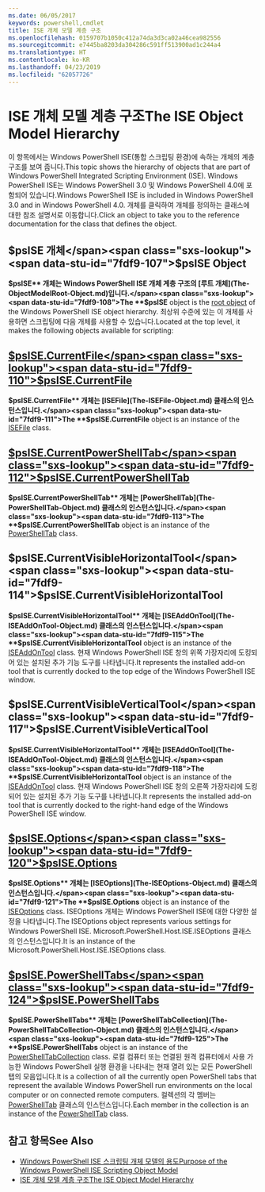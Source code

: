 ```yaml
---
ms.date: 06/05/2017
keywords: powershell,cmdlet
title: ISE 개체 모델 계층 구조
ms.openlocfilehash: 0159707b1050c412a74da3d3ca02a46cea982556
ms.sourcegitcommit: e7445ba8203da304286c591ff513900ad1c244a4
ms.translationtype: HT
ms.contentlocale: ko-KR
ms.lasthandoff: 04/23/2019
ms.locfileid: "62057726"
---
```

# <a name="the-ise-object-model-hierarchy"></a><span data-ttu-id="7fdf9-103">ISE 개체 모델 계층 구조</span><span class="sxs-lookup"><span data-stu-id="7fdf9-103">The ISE Object Model Hierarchy</span></span>

<span data-ttu-id="7fdf9-104">이 항목에서는 Windows PowerShell ISE(통합 스크립팅 환경)에 속하는 개체의 계층 구조를 보여 줍니다.</span><span class="sxs-lookup"><span data-stu-id="7fdf9-104">This topic shows the hierarchy of objects that are part of Windows PowerShell Integrated Scripting Environment (ISE).</span></span>
<span data-ttu-id="7fdf9-105">Windows PowerShell ISE는 Windows PowerShell 3.0 및 Windows PowerShell 4.0에 포함되어 있습니다.</span><span class="sxs-lookup"><span data-stu-id="7fdf9-105">Windows PowerShell ISE is included in Windows PowerShell 3.0 and in Windows PowerShell 4.0.</span></span>
<span data-ttu-id="7fdf9-106">개체를 클릭하여 개체를 정의하는 클래스에 대한 참조 설명서로 이동합니다.</span><span class="sxs-lookup"><span data-stu-id="7fdf9-106">Click an object to take you to the reference documentation for the class that defines the object.</span></span>

## <a name="psise-object"></a><span data-ttu-id="7fdf9-107">$psISE 개체</span><span class="sxs-lookup"><span data-stu-id="7fdf9-107">$psISE Object</span></span>

<span data-ttu-id="7fdf9-108">**$psISE** 개체는 Windows PowerShell ISE 개체 계층 구조의 [루트 개체](The-ObjectModelRoot-Object.md)입니다.</span><span class="sxs-lookup"><span data-stu-id="7fdf9-108">The **$psISE** object is the [root object](The-ObjectModelRoot-Object.md) of the Windows PowerShell ISE object hierarchy.</span></span>
<span data-ttu-id="7fdf9-109">최상위 수준에 있는 이 개체를 사용하면 스크립팅에 다음 개체를 사용할 수 있습니다.</span><span class="sxs-lookup"><span data-stu-id="7fdf9-109">Located at the top level, it makes the following objects available for scripting:</span></span>

## <a name="psisecurrentfilethe-isefile-objectmd"></a>[<span data-ttu-id="7fdf9-110">$psISE.CurrentFile</span><span class="sxs-lookup"><span data-stu-id="7fdf9-110">$psISE.CurrentFile</span></span>](The-ISEFile-Object.md)

<span data-ttu-id="7fdf9-111">**$psISE.CurrentFile** 개체는 [ISEFile](The-ISEFile-Object.md) 클래스의 인스턴스입니다.</span><span class="sxs-lookup"><span data-stu-id="7fdf9-111">The **$psISE.CurrentFile** object is an instance of the [ISEFile](The-ISEFile-Object.md) class.</span></span>

## <a name="psisecurrentpowershelltabthe-powershelltab-objectmd"></a>[<span data-ttu-id="7fdf9-112">$psISE.CurrentPowerShellTab</span><span class="sxs-lookup"><span data-stu-id="7fdf9-112">$psISE.CurrentPowerShellTab</span></span>](The-PowerShellTab-Object.md)

<span data-ttu-id="7fdf9-113">**$psISE.CurrentPowerShellTab** 개체는 [PowerShellTab](The-PowerShellTab-Object.md) 클래스의 인스턴스입니다.</span><span class="sxs-lookup"><span data-stu-id="7fdf9-113">The **$psISE.CurrentPowerShellTab** object is an instance of the [PowerShellTab](The-PowerShellTab-Object.md) class.</span></span>

## <a name="psisecurrentvisiblehorizontaltool"></a><span data-ttu-id="7fdf9-114">$psISE.CurrentVisibleHorizontalTool</span><span class="sxs-lookup"><span data-stu-id="7fdf9-114">$psISE.CurrentVisibleHorizontalTool</span></span>

<span data-ttu-id="7fdf9-115">**$psISE.CurrentVisibleHorizontalTool** 개체는 [ISEAddOnTool](The-ISEAddOnTool-Object.md) 클래스의 인스턴스입니다.</span><span class="sxs-lookup"><span data-stu-id="7fdf9-115">The **$psISE.CurrentVisibleHorizontalTool** object is an instance of the [ISEAddOnTool](The-ISEAddOnTool-Object.md) class.</span></span>
<span data-ttu-id="7fdf9-116">현재 Windows PowerShell ISE 창의 위쪽 가장자리에 도킹되어 있는 설치된 추가 기능 도구를 나타냅니다.</span><span class="sxs-lookup"><span data-stu-id="7fdf9-116">It represents the installed add-on tool that is currently docked to the top edge of the Windows PowerShell ISE window.</span></span>

## <a name="psisecurrentvisibleverticaltool"></a><span data-ttu-id="7fdf9-117">$psISE.CurrentVisibleVerticalTool</span><span class="sxs-lookup"><span data-stu-id="7fdf9-117">$psISE.CurrentVisibleVerticalTool</span></span>

<span data-ttu-id="7fdf9-118">**$psISE.CurrentVisibleHorizontalTool** 개체는 [ISEAddOnTool](The-ISEAddOnTool-Object.md) 클래스의 인스턴스입니다.</span><span class="sxs-lookup"><span data-stu-id="7fdf9-118">The **$psISE.CurrentVisibleHorizontalTool** object is an instance of the [ISEAddOnTool](The-ISEAddOnTool-Object.md) class.</span></span>
<span data-ttu-id="7fdf9-119">현재 Windows PowerShell ISE 창의 오른쪽 가장자리에 도킹되어 있는 설치된 추가 기능 도구를 나타냅니다.</span><span class="sxs-lookup"><span data-stu-id="7fdf9-119">It represents the installed add-on tool that is currently docked to the right-hand edge of the Windows PowerShell ISE window.</span></span>

## <a name="psiseoptionsthe-iseoptions-objectmd"></a>[<span data-ttu-id="7fdf9-120">$psISE.Options</span><span class="sxs-lookup"><span data-stu-id="7fdf9-120">$psISE.Options</span></span>](The-ISEOptions-Object.md)

<span data-ttu-id="7fdf9-121">**$psISE.Options** 개체는 [ISEOptions](The-ISEOptions-Object.md) 클래스의 인스턴스입니다.</span><span class="sxs-lookup"><span data-stu-id="7fdf9-121">The **$psISE.Options** object is an instance of the [ISEOptions](The-ISEOptions-Object.md) class.</span></span>
<span data-ttu-id="7fdf9-122">ISEOptions 개체는 Windows PowerShell ISE에 대한 다양한 설정을 나타냅니다.</span><span class="sxs-lookup"><span data-stu-id="7fdf9-122">The ISEOptions object represents various settings for Windows PowerShell ISE.</span></span>
<span data-ttu-id="7fdf9-123">Microsoft.PowerShell.Host.ISE.ISEOptions 클래스의 인스턴스입니다.</span><span class="sxs-lookup"><span data-stu-id="7fdf9-123">It is an instance of the Microsoft.PowerShell.Host.ISE.ISEOptions class.</span></span>

## <a name="psisepowershelltabsthe-powershelltabcollection-objectmd"></a>[<span data-ttu-id="7fdf9-124">$psISE.PowerShellTabs</span><span class="sxs-lookup"><span data-stu-id="7fdf9-124">$psISE.PowerShellTabs</span></span>](The-PowerShellTabCollection-Object.md)

<span data-ttu-id="7fdf9-125">**$psISE.PowerShellTabs** 개체는 [PowerShellTabCollection](The-PowerShellTabCollection-Object.md) 클래스의 인스턴스입니다.</span><span class="sxs-lookup"><span data-stu-id="7fdf9-125">The **$psISE.PowerShellTabs** object is an instance of the [PowerShellTabCollection](The-PowerShellTabCollection-Object.md) class.</span></span>
<span data-ttu-id="7fdf9-126">로컬 컴퓨터 또는 연결된 원격 컴퓨터에서 사용 가능한 Windows PowerShell 실행 환경을 나타내는 현재 열려 있는 모든 PowerShell 탭의 모음입니다.</span><span class="sxs-lookup"><span data-stu-id="7fdf9-126">It is a collection of all the currently open PowerShell tabs that represent the available Windows PowerShell run environments on the local computer or on connected remote computers.</span></span>
<span data-ttu-id="7fdf9-127">컬렉션의 각 멤버는 [PowerShellTab](The-PowerShellTab-Object.md) 클래스의 인스턴스입니다.</span><span class="sxs-lookup"><span data-stu-id="7fdf9-127">Each member in the collection is an instance of the [PowerShellTab](The-PowerShellTab-Object.md) class.</span></span>

## <a name="see-also"></a><span data-ttu-id="7fdf9-128">참고 항목</span><span class="sxs-lookup"><span data-stu-id="7fdf9-128">See Also</span></span>

- [<span data-ttu-id="7fdf9-129">Windows PowerShell ISE 스크립팅 개체 모델의 용도</span><span class="sxs-lookup"><span data-stu-id="7fdf9-129">Purpose of the Windows PowerShell ISE Scripting Object Model</span></span>](Purpose-of-the-Windows-PowerShell-ISE-Scripting-Object-Model.md)
- [<span data-ttu-id="7fdf9-130">ISE 개체 모델 계층 구조</span><span class="sxs-lookup"><span data-stu-id="7fdf9-130">The ISE Object Model Hierarchy</span></span>](The-ISE-Object-Model-Hierarchy.md)